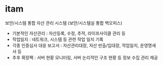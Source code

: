 # itam

보안/시스템 통합 자산 관리 시스템 (보안/시스템실 통합 백오피스)
- 기본적인 자산관리 : 자산등록, 수정, 추적, 라이프사이클 관리 등
- 작업일지 : 네트워크, 시스템 등 관련 작업 일지 기록
- 각종 인증심사 대응 보고서 : 자산관리대장, 자산 반출/입대장, 작업일지, 운영명세서 등
- 추후 확장팩 : 서버 현황 모니터링, 서버 논리적인 구조 현황 등 정보 수집 관리 제공
